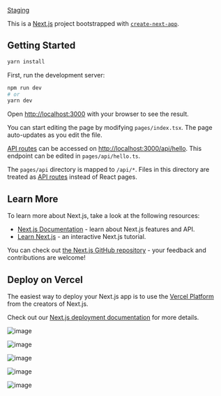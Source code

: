 [Staging](http://3.68.144.142/)

This is a [Next.js](https://nextjs.org/) project bootstrapped with [`create-next-app`](https://github.com/vercel/next.js/tree/canary/packages/create-next-app).

## Getting Started

```bash
yarn install
```

First, run the development server:

```bash
npm run dev
# or
yarn dev
```

Open [http://localhost:3000](http://localhost:3000) with your browser to see the result.

You can start editing the page by modifying `pages/index.tsx`. The page auto-updates as you edit the file.

[API routes](https://nextjs.org/docs/api-routes/introduction) can be accessed on [http://localhost:3000/api/hello](http://localhost:3000/api/hello). This endpoint can be edited in `pages/api/hello.ts`.

The `pages/api` directory is mapped to `/api/*`. Files in this directory are treated as [API routes](https://nextjs.org/docs/api-routes/introduction) instead of React pages.

## Learn More

To learn more about Next.js, take a look at the following resources:

- [Next.js Documentation](https://nextjs.org/docs) - learn about Next.js features and API.
- [Learn Next.js](https://nextjs.org/learn) - an interactive Next.js tutorial.

You can check out [the Next.js GitHub repository](https://github.com/vercel/next.js/) - your feedback and contributions are welcome!

## Deploy on Vercel

The easiest way to deploy your Next.js app is to use the [Vercel Platform](https://vercel.com/new?utm_medium=default-template&filter=next.js&utm_source=create-next-app&utm_campaign=create-next-app-readme) from the creators of Next.js.

Check out our [Next.js deployment documentation](https://nextjs.org/docs/deployment) for more details.


![image](https://github.com/user-attachments/assets/f298ba79-4dfd-4bf5-84dd-4b5b8cb844d7)


![image](https://github.com/user-attachments/assets/354bd578-efa3-4d2c-bdc7-e0d774f9f6c5)

![image](https://github.com/user-attachments/assets/0a05e5ac-f612-4aec-93bb-0b1cdf854fce)

![image](https://github.com/user-attachments/assets/efafc125-82b6-4714-bd92-ec5e58e1f32c)

![image](https://github.com/user-attachments/assets/d4fb3df1-d4d7-463a-8fc6-06d0a96b906d)





